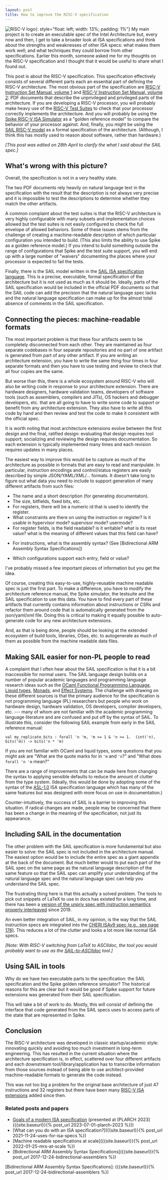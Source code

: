 ```yaml
---
layout: post
title: How to improve the RISC-V specification
---
```


![RISC-V logo]({{site.baseurl}}/images/riscv-logo.png){: style="float: left; width: 13%; padding: 1%"}
My main project is to create an executable spec of the Intel Architecture
but, every now and then, I get to take a broader look at ISA specifications
and think about the strengths and weaknesses of other ISA specs:
what makes them work well; and what techniques they could borrow
from other specifications.
Earlier this month, someone asked me for my thoughts on the RISC-V
specification and I thought that it would be useful to share
what I found out.

This post is about the RISC-V specification.
This specification effectively consists of several different parts
each an essential part of defining the RISC-V architecture.
The most obvious part of the specification are
[RISC-V Instruction Set Manual, volume 1]
and [RISC-V Instruction Set Manual, volume 2]: PDF documents that
describe the unprivileged and privileged parts of the architecture.
If you are developing a RISC-V processor, you will probably make heavy
use of the [RISC-V Test Suites] to check that your processor correctly
implements the architecture.
And you will probably be using the [Spike RISC-V ISA Simulator] as a "golden
reference model" to compare the behavior of your processor against.
And, finally, you might be using the [SAIL RISC-V model] as a formal
specification of the architecture. (Although, I think this has mostly
used to reason about software, rather than hardware.)

*[This post was edited on 28th April to clarify the what I said about the SAIL spec.]*

## What's wrong with this picture?

Overall, the specification is not in a very healthy state.

The two PDF documents rely heavily on natural language
text in the specification with the result that the description is
not always very precise and it is impossible to test the descriptions
to determine whether they match the other artifacts.

A common complaint about the test suites is that the RISC-V
architecture is very highly configurable with many subsets and
implementation choices allowed but the test suites is not
easily configured to check the full envelope of allowed behaviors.
Some of these issues stems from the challenge of creating a machine-readable
description of which particular configuration you intended to build.
(This also limits the ability to use Spike as a golden reference model.)
If you intend to build something outside the range of configurations
that Spike and the test suite support, you will end up with a large
number of "waivers" documenting the places where your processor is
expected to fail the tests.

Finally, there is the SAIL model written in the
[SAIL ISA specification language].
This is a precise, executable, formal specification of the architecture
but it is not used as much as it should be.
Ideally, parts of the SAIL specification would be included in the
official PDF documents so that the SAIL code can add the precision
that the natural language spec lacks and the natural language
specification can make up for the almost total absence of comments
in the SAIL specification.

## Connecting the pieces: machine-readable formats

The most important problem is that these four artifacts seem to be completely disconnected from
each other. They are maintained as four separate codebases in four separate repositories
and no part of one artifact is generated from part of any other artifact.
If you are writing an architecture extension, you have to write the same thing four times in four
separate formats and then you have to use testing and review to check that all four copies
are the same.

But worse than this, there is a whole ecosystem around RISC-V who will also be writing
code in response to your architecture extension. There are hardware designers,
hardware validation teams,
developers of software tools (such as assemblers, compilers and JITs), OS hackers and
debugger developers, etc. that are all going to have to write some code to support
or benefit from any architecture extension. They also have to write all this code by
hand and then review and test the code to make it consistent with the official spec.

It is worth noting that most architecture extensions evolve between the first design and the final,
ratified design: evaluating that design requires tool support; socializing and reviewing the
design requires documentation. So each extension is typically implemented many times
and each revision requires updates in many places.

The easiest way to improve this would be to capture as much of the architecture
as possible in formats that are easy to read and manipulate.
In particular, instruction encodings and control/status registers are
easily described by simple JSON/YAML/XML/... formats.
It doesn't take long to figure out what data you need to include to
support generation of many different artifacts from such files:

- The name and a short description (for generating documentaton).
- The size, bitfields, fixed bits, etc.
- For registers, there will be a numeric id that is used to identify
  the register.
- What constraints are there on using the instruction or register?
  Is it usable in hypervisor mode? supervisor mode? usermode?
- For register fields, is the field readable? is it writable?
  what is its reset value? what is the meaning of different values
  that this field can have?
* For instructions, what is the assembly syntax? (See [Bidirectional ARM Assembly Syntax Specifications])
- Which configurations support each entry, field or value?

I've probably missed a few important pieces of information but you get the idea.

Of course, creating this easy-to-use, highly-reusable machine readable spec
is just the first part.
To make a difference, you have to modify the architecture reference manual,
the Spike simulator, the testsuite and the SAIL specification to use this data.
You have to find every part of these artifacts that currently contains
information about instructions or CSRs and refactor them around
code that is automatically generated from the json/yaml/xml file.
Doing this is critical to making it equally possible to auto-generate
code for any new architecture extensions.

And, as that is being done, people should be looking at the extended
ecosystem of build tools, libraries, OSes, etc. to autogenerate
as much of them as possible from the machine readable data files.

## Making SAIL easier for non-PL people to read

A complaint that I often hear about the SAIL specification is
that it is a bit inaccessible for normal users. The SAIL language
design builds on a number of popular academic languages
and programming language research ideas
such as the [OCaml Functional Programming Language],
[Liquid types], [Monads], and [Effect Systems].
The challenge with drawing on these different sources
is that the primary audience for the specification is
not programming language (PL) researchers but people who
work on hardware design, hardware validation, OS developers,
compiler developers, etc. --- many of whom are not familiar with
the academic programming language literature and are confused and
put off by the syntax of SAIL.
To illustrate this, consider the following SAIL example
from early in the SAIL reference manual:

```
val my_replicate_bits : forall 'n 'm, 'm >= 1 & 'n >= 1.  (int('n), bits('m)) -> bits('n * 'm)
```

If you are not familiar with OCaml and liquid types, some questions that
you might ask are "What are the quote marks for in `'m` and `'n`?" and
"What does `forall 'n 'm` mean?"

There are a range of improvements that can be made here from
changing the syntax to applying sensible defaults to reduce
the amount of clutter from the type system.
(Ideally, this would be done by adopting some of the syntax
of the [ASL-1.0] ISA specification language which has many
of the same features but was designed with more focus on
use in documentation.)

Counter-intuitively, the success of SAIL is
a barrier to improving this situation.  If radical changes are
made, people may be concerned that there has been a change in the meaning of
the specification, not just its appearance.


## Including SAIL in the documentation

The other problem with the SAIL specification is more fundamental but also easier to solve:
the SAIL spec is not included in the architecture manual.
The easiest option would be
to include the entire spec as a giant appendix at the back of the document.
But much better would to put each part of the SAIL spec on the same page
as the natural language description of the same feature so that
the SAIL spec can amplify your understanding of the natural language spec and
the natural language spec can help you understand the SAIL spec.

The frustrating thing here is that this actually a solved problem.
The tools to pick out snippets of LaTeX to use in docs has existed for a long time,
and there has been a [version of the unpriv spec with instruction semantics properly interleaved](https://github.com/rems-project/riscv-isa-manual/blob/sail/release/riscv-spec-sail-draft.pdf) since 2019.

An even better integration of SAIL, in my opinion, is the way that the SAIL instruction specs are integrated into the
[CHERI ISAv9 spec (e.g., see page 176)](https://www.cl.cam.ac.uk/techreports/UCAM-CL-TR-987.pdf#page=176).
This reduces a lot of the clutter and looks a lot more like normal ISA specs.


*[Note: With RISC-V switching from LaTeX to ASCIIdoc, the tool you would probably want to use
as the [SAIL-to-ASCIIdoc] tool.]*

## Using SAIL in tools

Why do we have two executable parts to the specification:
the SAIL specification and the Spike golden reference simulator?
The historical reasons for this are clear but it would be
good if Spike support for future extensions was generated
from their SAIL specification.

This will take a bit of work to do.  Mostly, this will consist of defining the
interface that code generated from the SAIL specs uses to access parts of the
state that are represented in Spike.


## Conclusion

The RISC-V architecture was developed in classic startup/academic style:
innovating quickly and avoiding too much investment in long-term engineering.
This has resulted in the current situation where the architecture specification
is, in effect, scattered over four different artifacts and each
downstream tool/library/application has to transcribe information from
those sources instead of being able to use architect-provided machine-readable
formats to generate the code instead.

This was not too big a problem for the original base architecture of just
47 instructions and 32 registers but there have been many [RISC-V ISA extensions]
added since then.


### Related posts and papers

* [Goals of a modern ISA specification]({{site.baseurl}}/talks/goals-of-modern-ISA-spec-PLARCH-2023-06-17.pdf)
  (presented at [PLARCH 2023]({{site.baseurl}}{% post_url 2023-07-01-plarch-2023 %}))
* [What can you do with an ISA specification?]({{site.baseurl}}{% post_url 2021-11-24-uses-for-isa-specs %})
* [Machine readable specifications at scale]({{site.baseurl}}{% post_url 2022-01-25-mrs-at-scale %})
* [Bidirectional ARM Assembly Syntax Specifications]({{site.baseurl}}{% post_url 2017-12-24-bidirectional-assemblers %})


[RISC-V Instruction Set Manual, volume 1]: https://github.com/riscv/riscv-isa-manual/releases/download/Ratified-IMAFDQC/riscv-spec-20191213.pdf
[RISC-V Instruction Set Manual, volume 2]: https://github.com/riscv/riscv-isa-manual/releases/download/Priv-v1.12/riscv-privileged-20211203.pdf
[RISC-V Test Suites]:                      https://github.com/riscv-non-isa/riscv-arch-test/blob/main/riscv-test-suite/README.md
[Spike RISC-V ISA Simulator]:              https://github.com/riscv-software-src/riscv-isa-sim
[SAIL RISC-V model]:                       https://github.com/riscv/sail-riscv
[RISC-V ISA extensions]:                   https://en.wikipedia.org/wiki/RISC-V#ISA_base_and_extensions

[SAIL-to-ASCIIdoc]:                        https://github.com/Alasdair/asciidoctor-sail/blob/master/doc/built/sail_to_asciidoc.pdf
[SAIL ISA specification language]:         https://github.com/rems-project/sail?tab=readme-ov-file
[SAIL Language Reference Manual]:          https://alasdair.github.io/manual.html

[ASL-1.0]:                                 https://developer.arm.com/ASL1
[Bidirectional ARM Assembly Syntax Specifications]: ({{site.baseurl}}{% post_url 2017-12-24-bidirectional-assemblers %})

[OCaml Functional Programming Language]:   https://ocaml.org/
[Liquid Types]:                            https://goto.ucsd.edu/~ucsdpl-blog/liquidtypes/2015/09/19/liquid-types/
[Monads]:                                  https://en.wikipedia.org/wiki/Monad_(functional_programming)
[Effect Systems]:                          https://en.wikipedia.org/wiki/Effect_system

[Pydrofoil]: https://www.pypy.org/posts/2023/05/rpython-used-to-speed-up-risc-v-simulation-over-15x.html
[lockhart:ispass:2015]: {{site.baseurl}}/RelatedWork/papers/lockhart:ispass:2015
[PyPy]: https://www.pypy.org/
